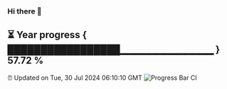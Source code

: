 ### Hi there 👋
⏳ Year progress { █████████████████▁▁▁▁▁▁▁▁▁▁▁▁▁ } 57.72 %
---
⏰ Updated on Tue, 30 Jul 2024 06:10:10 GMT
![Progress Bar CI](https://github.com/Moyi321/Moyi321/workflows/Progress%20Bar%20CI/badge.svg)
